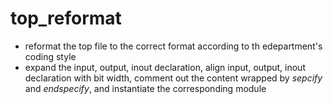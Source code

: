 # top_reformat
- reformat the top file to the correct format according to th edepartment's coding style
- expand the input, output, inout declaration, align input, output, inout declaration with bit width, comment out the content wrapped by *sepcify* and *endspecify*, and instantiate the corresponding module
